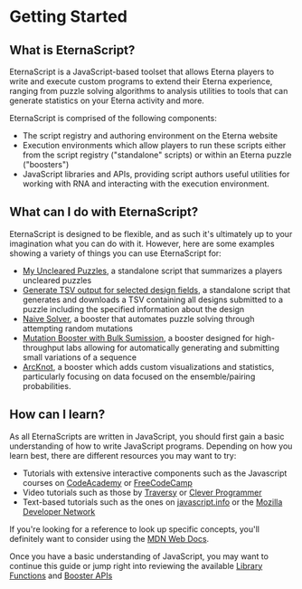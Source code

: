 # Getting Started

## What is EternaScript?

EternaScript is a JavaScript-based toolset that allows Eterna players to write and execute custom
programs to extend their Eterna experience, ranging from puzzle solving algorithms
to analysis utilities to tools that can generate statistics on your Eterna activity and more.

EternaScript is comprised of the following components:
* The <a :href="`https://eternagame.org/scripts`">script registry</a> and
<a :href="`https://eternagame.org/scripts/create`">authoring environment</a>
on the Eterna website
* Execution environments which allow players to run these scripts either from the script
registry ("standalone" scripts) or within an Eterna puzzle ("boosters")
* JavaScript libraries and APIs, providing script authors useful utilities for working with
RNA and interacting with the execution environment.

## What can I do with EternaScript?

EternaScript is designed to be flexible, and as such it's ultimately up to your imagination
what you can do with it. However, here are some examples showing a variety of things you can
use EternaScript for:
* <a href="https://eternagame.org/scripts/6232108">My Uncleared Puzzles</a>, a standalone script
that summarizes a players uncleared puzzles
* <a href="https://eternagame.org/scripts/11460252">Generate TSV output for selected design fields</a>,
a standalone script that generates and downloads a TSV containing all designs submitted to a puzzle
including the specified information about the design
* <a href="https://eternagame.org/scripts/6713763">Naive Solver</a>, a booster that automates
puzzle solving through attempting random mutations
* <a href="Mutation Booster with Bulk Sumission">Mutation Booster with Bulk Sumission</a>, a booster
designed for high-throughput labs allowing for automatically generating and submitting small
variations of a sequence
* <a href="https://eternagame.org/scripts/13257357">ArcKnot</a>, a booster which adds custom visualizations
and statistics, particularly focusing on data focused on the ensemble/pairing probabilities.

## How can I learn?

As all EternaScripts are written in JavaScript, you should first gain a basic understanding
of how to write JavaScript programs. Depending on how you learn best, there are different resources
you may want to try:
* Tutorials with extensive interactive components such as the Javascript courses on
<a href="https://www.codecademy.com/learn/introduction-to-javascript">CodeAcademy</a>
or <a href="https://www.freecodecamp.org/learn/javascript-algorithms-and-data-structures/">FreeCodeCamp</a>
* Video tutorials such as those by <a href="https://www.youtube.com/watch?v=hdI2bqOjy3c">Traversy</a>
or <a href="https://www.youtube.com/watch?v=lI1ae4REbFM">Clever Programmer</a>
* Text-based tutorials such as the ones on <a href="https://javascript.info/">javascript.info</a>
or the <a href="https://developer.mozilla.org/en-US/docs/Learn">Mozilla Developer Network</a>

If you're looking for a reference to look up specific concepts, you'll definitely want to consider
using the <a href="https://developer.mozilla.org/en-US/">MDN Web Docs</a>.

Once you have a basic understanding of JavaScript, you may want to continue this guide or jump
right into reviewing the available [Library Functions](/reference/utility-apis) and [Booster APIs](/reference/booster-apis)
